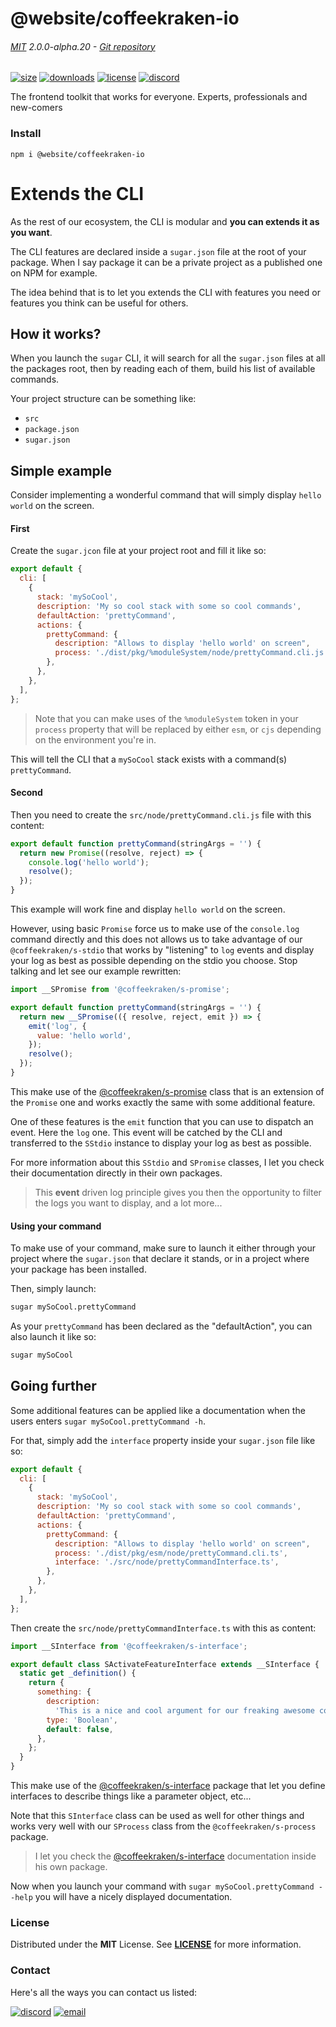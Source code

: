 <!-- This file has been generated using
     the "@coffeekraken/s-markdown-builder" package.
     !!! Do not edit it directly... -->


<!-- header -->
# @website/coffeekraken-io

###### [MIT](./license) 2.0.0-alpha.20 - [Git repository]()

<!-- shields -->
[![size](https://shields.io/bundlephobia/min/@website/coffeekraken-io?style=for-the-badge)](https://www.npmjs.com/package/@website/coffeekraken-io)
[![downloads](https://shields.io/npm/dm/@website/coffeekraken-io?style=for-the-badge)](https://www.npmjs.com/package/@website/coffeekraken-io)
[![license](https://shields.io/npm/l/@website/coffeekraken-io?style=for-the-badge)](./LICENSE)
[![discord](https://img.shields.io/discord/940362961682333767?color=5100FF&amp;label=Join%20us%20on%20Discord&amp;style=for-the-badge)](https://discord.gg/HzycksDJ)

<!-- description -->
The frontend toolkit that works for everyone. Experts, professionals and new-comers

<!-- install -->
### Install

```shell
npm i @website/coffeekraken-io

```

<!-- body -->

<!--
/**
* @name            Extend the CLI
* @namespace       doc.cli
* @type            Markdown
* @platform        md
* @status          stable
* @menu            Documentation / CLI           /doc/cli/extends
*
* @since           2.0.0
* @author    Olivier Bossel <olivier.bossel@gmail.com> (https://coffeekraken.io)
*/
-->

# Extends the CLI

As the rest of our ecosystem, the CLI is modular and **you can extends it as you want**.

The CLI features are declared inside a `sugar.json` file at the root of your package. When I say package it can be a private project as a published one on NPM for example.

The idea behind that is to let you extends the CLI with features you need or features you think can be useful for others.

## How it works?

When you launch the `sugar` CLI, it will search for all the `sugar.json` files at all the packages root, then by reading each of them, build his list of available commands.

Your project structure can be something like:

-   `src`
-   `package.json`
-   `sugar.json`

## Simple example

Consider implementing a wonderful command that will simply display `hello world` on the screen.

#### First

Create the `sugar.jcon` file at your project root and fill it like so:

```js
export default {
  cli: [
    {
      stack: 'mySoCool',
      description: 'My so cool stack with some so cool commands',
      defaultAction: 'prettyCommand',
      actions: {
        prettyCommand: {
          description: "Allows to display 'hello world' on screen",
          process: './dist/pkg/%moduleSystem/node/prettyCommand.cli.js',
        },
      },
    },
  ],
};

```

> Note that you can make uses of the `%moduleSystem` token in your `process` property that will be replaced by either `esm`, or `cjs` depending on the environment you're in.

This will tell the CLI that a `mySoCool` stack exists with a command(s) `prettyCommand`.

#### Second

Then you need to create the `src/node/prettyCommand.cli.js` file with this content:

```js
export default function prettyCommand(stringArgs = '') {
  return new Promise((resolve, reject) => {
    console.log('hello world');
    resolve();
  });
}

```

This example will work fine and display `hello world` on the screen.

However, using basic `Promise` force us to make use of the `console.log` command directly and this does not allows us to take advantage of our `@coffeekraken/s-stdio` that works by "listening" to `log` events and display your log as best as possible depending on the stdio you choose. Stop talking and let see our example rewritten:

```js
import __SPromise from '@coffeekraken/s-promise';

export default function prettyCommand(stringArgs = '') {
  return new __SPromise(({ resolve, reject, emit }) => {
    emit('log', {
      value: 'hello world',
    });
    resolve();
  });
}

```

This make use of the [@coffeekraken/s-promise](/package/@coffeekraken/s-promise/doc/readme) class that is an extension of the `Promise` one and works exactly the same with some additional feature.

One of these features is the `emit` function that you can use to dispatch an event. Here the `log` one. This event will be catched by the CLI and transferred to the `SStdio` instance to display your log as best as possible.

For more information about this `SStdio` and `SPromise` classes, I let you check their documentation directly in their own packages.

> This **event** driven log principle gives you then the opportunity to filter the logs you want to display, and a lot more...

#### Using your command

To make use of your command, make sure to launch it either through your project where the `sugar.json` that declare it stands, or in a project where your package has been installed.

Then, simply launch:

```bash
sugar mySoCool.prettyCommand

```

As your `prettyCommand` has been declared as the "defaultAction", you can also launch it like so:

```bash
sugar mySoCool

```

## Going further

Some additional features can be applied like a documentation when the users enters `sugar mySoCool.prettyCommand -h`.

For that, simply add the `interface` property inside your `sugar.json` file like so:

```js
export default {
  cli: [
    {
      stack: 'mySoCool',
      description: 'My so cool stack with some so cool commands',
      defaultAction: 'prettyCommand',
      actions: {
        prettyCommand: {
          description: "Allows to display 'hello world' on screen",
          process: './dist/pkg/esm/node/prettyCommand.cli.ts',
          interface: './src/node/prettyCommandInterface.ts',
        },
      },
    },
  ],
};

```

Then create the `src/node/prettyCommandInterface.ts` with this as content:

```js
import __SInterface from '@coffeekraken/s-interface';

export default class SActivateFeatureInterface extends __SInterface {
  static get _definition() {
    return {
      something: {
        description:
          'This is a nice and cool argument for our freaking awesome command!',
        type: 'Boolean',
        default: false,
      },
    };
  }
}

```

This make use of the [@coffeekraken/s-interface](/package/@coffeekraken/s-interface/doc/readme) package that let you define interfaces to describe things like a parameter object, etc...

Note that this `SInterface` class can be used as well for other things and works very well with our `SProcess` class from the `@coffeekraken/s-process` package.

> I let you check the [@coffeekraken/s-interface](/package/@coffeekraken/s-interface/doc/readme) documentation inside his own package.

Now when you launch your command with `sugar mySoCool.prettyCommand --help` you will have a nicely displayed documentation.


<!-- license -->
### License

Distributed under the **MIT** License. See **[LICENSE](./license)** for more information.

<!-- contact -->
### Contact

Here's all the ways you can contact us listed:

[![discord](https://img.shields.io/badge/Join%20us%20on%20discord-Join-blueviolet?style=[config.shieldsio.style]&amp;logo=discord)](https://discord.gg/HzycksDJ)
[![email](https://img.shields.io/badge/Email%20us-Go-green?style=[config.shieldsio.style]&amp;logo=Mail.Ru)](mailto:olivier.bossel@gmail.com)

